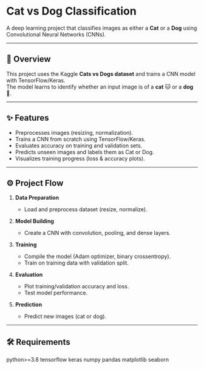 # Cat vs Dog Classification

A deep learning project that classifies images as either a **Cat** or a **Dog** using Convolutional Neural Networks (CNNs).

---

## 📖 Overview
This project uses the Kaggle **Cats vs Dogs dataset** and trains a CNN model with TensorFlow/Keras.  
The model learns to identify whether an input image is of a **cat** 🐱 or a **dog** 🐶.

---

## ✨ Features
- Preprocesses images (resizing, normalization).  
- Trains a CNN from scratch using TensorFlow/Keras.  
- Evaluates accuracy on training and validation sets.  
- Predicts unseen images and labels them as Cat or Dog.  
- Visualizes training progress (loss & accuracy plots).  

---

## ⚙️ Project Flow
1. **Data Preparation**  
   - Load and preprocess dataset (resize, normalize).  

2. **Model Building**  
   - Create a CNN with convolution, pooling, and dense layers.  

3. **Training**  
   - Compile the model (Adam optimizer, binary crossentropy).  
   - Train on training data with validation split.  

4. **Evaluation**  
   - Plot training/validation accuracy and loss.  
   - Test model performance.  

5. **Prediction**  
   - Predict new images (cat or dog).  

---

## 🛠️ Requirements
python>=3.8
tensorflow
keras
numpy
pandas
matplotlib
seaborn


